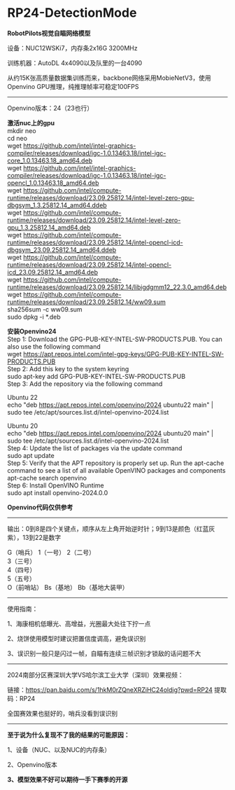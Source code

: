 # RP24-DetectionMode

**RobotPilots视觉自瞄网络模型**

设备：NUC12WSKi7，内存条2x16G 3200MHz

训练机器：AutoDL 4x4090以及队里的一台4090

从约15K张高质量数据集训练而来，backbone网络采用MobieNetV3，使用Openvino GPU推理，纯推理帧率可稳定100FPS


---
Openvino版本：24（23也行）

**激活nuc上的gpu**  
mkdir neo  
cd neo  
wget https://github.com/intel/intel-graphics-compiler/releases/download/igc-1.0.13463.18/intel-igc-core_1.0.13463.18_amd64.deb  
wget https://github.com/intel/intel-graphics-compiler/releases/download/igc-1.0.13463.18/intel-igc-opencl_1.0.13463.18_amd64.deb  
wget https://github.com/intel/compute-runtime/releases/download/23.09.25812.14/intel-level-zero-gpu-dbgsym_1.3.25812.14_amd64.ddeb  
wget https://github.com/intel/compute-runtime/releases/download/23.09.25812.14/intel-level-zero-gpu_1.3.25812.14_amd64.deb  
wget https://github.com/intel/compute-runtime/releases/download/23.09.25812.14/intel-opencl-icd-dbgsym_23.09.25812.14_amd64.ddeb  
wget https://github.com/intel/compute-runtime/releases/download/23.09.25812.14/intel-opencl-icd_23.09.25812.14_amd64.deb  
wget https://github.com/intel/compute-runtime/releases/download/23.09.25812.14/libigdgmm12_22.3.0_amd64.deb  
wget https://github.com/intel/compute-runtime/releases/download/23.09.25812.14/ww09.sum  
sha256sum -c ww09.sum  
sudo dpkg -i *.deb  

**安装Openvino24**  
Step 1: Download the GPG-PUB-KEY-INTEL-SW-PRODUCTS.PUB. You can also use the following command  
wget https://apt.repos.intel.com/intel-gpg-keys/GPG-PUB-KEY-INTEL-SW-PRODUCTS.PUB  
Step 2: Add this key to the system keyring  
sudo apt-key add GPG-PUB-KEY-INTEL-SW-PRODUCTS.PUB  
Step 3: Add the repository via the following command

Ubuntu 22  
echo "deb https://apt.repos.intel.com/openvino/2024 ubuntu22 main" | sudo tee /etc/apt/sources.list.d/intel-openvino-2024.list  

Ubuntu 20  
echo "deb https://apt.repos.intel.com/openvino/2024 ubuntu20 main" | sudo tee /etc/apt/sources.list.d/intel-openvino-2024.list  
Step 4: Update the list of packages via the update command  
sudo apt update  
Step 5: Verify that the APT repository is properly set up. Run the apt-cache command to see a list of all available OpenVINO packages and components  
apt-cache search openvino  
Step 6: Install OpenVINO Runtime  
sudo apt install openvino-2024.0.0  


**Openvino代码仅供参考**

---

输出：0到8是四个关键点，顺序从左上角开始逆时针；9到13是颜色（红蓝灰紫），13到22是数字  

G（哨兵）
1（一号）
2（二号）	
3（三号）	
4（四号）	
5（五号）	
O（前哨站）
Bs（基地）
Bb（基地大装甲）	

---
使用指南：  

1、海康相机低曝光、高增益，光圈最大处往下拧一点  

2、烧饼使用模型时建议把置信度调高，避免误识别  

3、误识别一般只是闪过一帧，自瞄有连续三帧识别才锁敌的话问题不大   

---

2024南部分区赛深圳大学VS哈尔滨工业大学（深圳）效果视频：  

链接：https://pan.baidu.com/s/1hkM0rZQneXRZiHC24oldig?pwd=RP24
提取码：RP24    

全国赛效果也挺好的，哨兵没看到误识别

---
**至于说为什么复现不了我的结果的可能原因：**

1、设备（NUC、以及NUC的内存条）

2、Openvino版本

**3、模型效果不好可以期待一手下赛季的开源**
